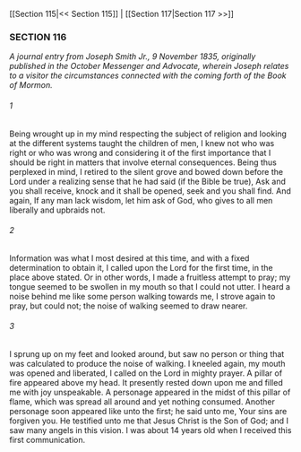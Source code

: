 [[Section 115|<< Section 115]]  |  [[Section 117|Section 117 >>]]

### SECTION 116

*A journal entry from Joseph Smith Jr., 9 November 1835, originally published in the October *Messenger and Advocate*, wherein Joseph relates to a visitor the circumstances connected with the coming forth of the Book of Mormon.*

###### 1
Being wrought up in my mind respecting the subject of religion and looking at the different systems taught the children of men, I knew not who was right or who was wrong and considering it of the first importance that I should be right in matters that involve eternal consequences. Being thus perplexed in mind, I retired to the silent grove and bowed down before the Lord under a realizing sense that he had said (if the Bible be true), Ask and you shall receive, knock and it shall be opened, seek and you shall find. And again, If any man lack wisdom, let him ask of God, who gives to all men liberally and upbraids not.

###### 2
Information was what I most desired at this time, and with a fixed determination to obtain it, I called upon the Lord for the first time, in the place above stated. Or in other words, I made a fruitless attempt to pray; my tongue seemed to be swollen in my mouth so that I could not utter. I heard a noise behind me like some person walking towards me, I strove again to pray, but could not; the noise of walking seemed to draw nearer.

###### 3
I sprung up on my feet and looked around, but saw no person or thing that was calculated to produce the noise of walking. I kneeled again, my mouth was opened and liberated, I called on the Lord in mighty prayer. A pillar of fire appeared above my head. It presently rested down upon me and filled me with joy unspeakable. A personage appeared in the midst of this pillar of flame, which was spread all around and yet nothing consumed. Another personage soon appeared like unto the first; he said unto me, Your sins are forgiven you. He testified unto me that Jesus Christ is the Son of God; and I saw many angels in this vision. I was about 14 years old when I received this first communication.